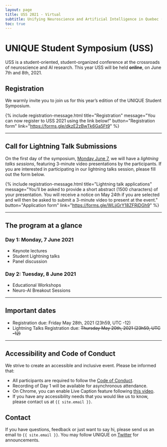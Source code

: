 ```yaml
---
layout: page
title: USS 2021 - Virtual
subtitle: Unifying Neuroscience and Artificial Intelligence in Quebec (UNIQUE) - Student Symposium
toc: true
---
```

# UNIQUE Student Symposium (USS)
USS is a student-oriented, student-organized conference at the crossroads of neuroscience and AI research. This year USS will be held **online**, on June 7th and 8th, 2021.

## Registration

We warmly invite you to join us for this year’s edition of the UNIQUE Student Symposium.  

{% include registration-message.html title="Registration" message="You can now register to USS 2021 using the link below!" button="Registration form" link="https://forms.gle/dkzE2zBwTk6Ga5Ft9" %}

---

## Call for Lightning Talk Submissions

On the first day of the symposium, [Monday June 7](schedule), we will have a _lightning talks sessions_, featuring 3-minute video presentations by the participants. If you are interested in participating in our lightning talks session, please fill out the form below.

{% include registration-message.html title="Lightning talk applications" message="You’ll be asked to provide a short abstract (1500 characters) of your presentation. You will receive a notice on May 24th if you are selected and will then be asked to submit a 3-minute video to present at the event." button="Application form" link="https://forms.gle/WLjjGrY18ZFRjDGh9" %}

---

## The program at a glance

### Day 1: Monday, 7 June 2021

- Keynote lectures
- Student Lightning talks
- Panel discussion

### Day 2: Tuesday, 8 June 2021

- Educational Workshops
- Neuro-AI Breakout Sessions

---

## Important dates

* Registration due: Friday May 28th, 2021 (23h59, UTC -12)  
* Lightning Talks Registration due: ~~Thursday May 20th, 2021 (23h59, UTC -12)~~

---

## Accessibility and Code of Conduct
We strive to create an accessible and inclusive event. Please be informed that: 

- All participants are required to follow the [Code of Conduct](coc).
- Recording of Day 1 will be available for asynchronous attendance.
- On Chrome, you can enable Live Caption feature following [this video](https://www.youtube.com/embed/KDP8a5s8yaU).
- If you have any accessibility needs that you would like us to know, please contact us at `{{ site.email }}`.

## Contact

If you have questions, feedback or just want to say hi, please send us an email to `{{ site.email }}`. You may follow UNIQUE on [Twitter](https://twitter.com/ai_unique) for announcements.

